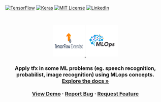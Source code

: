 <!--
*** I'm using markdown "reference style" links for readability.
*** Reference links are enclosed in brackets [ ] instead of parentheses ( ).
*** See the bottom of this document for the declaration of the reference variables
*** for contributors-url, forks-url, etc. This is an optional, concise syntax you may use.
*** https://www.markdownguide.org/basic-syntax/#reference-style-links
-->

 [![TensorFlow][tensorflow-shield]][tensorflow-url]
 [![Keras][keras-shield]][keras-url]
 [![MIT License][license-shield]][license-url]
 [![LinkedIn][linkedin-shield]][linkedin-url]


<br />
<p align="center">
  <a href="https://github.com/othneildrew/Best-README-Template">
    <img src="reports/figures/tfx-logo.png" alt="Logo" width="100" height="100">
    <img src="reports/figures/mlops.png" alt="Logo" width="100" height="100">
  </a>
  <h3 align="center"A TensorFlow Extended Approach for MLOps</h3>
  <p align="center">
    Apply tfx in some ML problems (eg. speech recognition, probabilist, image recognition) using MLops concepts.
    <br />
    <a href="https://github.com/othneildrew/Best-README-Template"><strong>Explore the docs »</strong></a>
    <br />
    <br />
    <a href="https://github.com/othneildrew/Best-README-Template">View Demo</a>
    ·
    <a href="https://github.com/neemiasbsilva/mlops-with-tensorflow-extends/issues">Report Bug</a>
    ·
    <a href="https://github.com/neemiasbsilva/mlops-with-tensorflow-extends/issues">Request Feature</a>
  </p>
</p>

[license-shield]: https://img.shields.io/github/license/Ileriayo/markdown-badges?style=for-the-badge
[license-url]: https://github.com/neemiasbsilva/mlops-with-tensorflow-extends/blob/main/LICENSE.txt
[linkedin-shield]: https://img.shields.io/badge/linkedin-%230077B5.svg?style=for-the-badge&logo=linkedin&logoColor=white
[linkedin-url]: https://www.linkedin.com/in/neemias-bucéli-1836abb8/
[tensorflow-shield]: https://img.shields.io/badge/TensorFlow-%23FF6F00.svg?style=for-the-badge&logo=TensorFlow&logoColor=white
[tensorflow-url]: http://tensorflow.org/
[keras-shield]: https://img.shields.io/badge/Keras-%23D00000.svg?style=for-the-badge&logo=Keras&logoColor=white
[keras-url]: https://www.tensorflow.org/guide/keras?hl=pt-br
